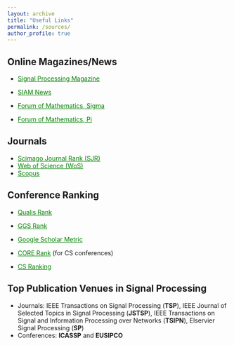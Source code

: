 ```yaml
---
layout: archive
title: "Useful Links"
permalink: /sources/
author_profile: true
---
```


Online Magazines/News
---
* <a href="https://read.nxtbook.com/ieee/signal_processing/" style="color: green; text-decoration: underline; ">Signal Processing Magazine</a>
 
* <a href="https://www.siam.org/publications/siam-news/" style="color: green; text-decoration: underline; ">SIAM News</a>

* <a href="https://www.cambridge.org/core/journals/forum-of-mathematics-sigma" style="color: green; text-decoration: underline; ">Forum of Mathematics, Sigma</a>

* <a href="https://www.cambridge.org/core/journals/forum-of-mathematics-pi
" style="color: green; text-decoration: underline; ">Forum of Mathematics, Pi</a>



Journals
---

* <a href="https://www.scimagojr.com" style="color: green; text-decoration: underline; ">Scimago Journal Rank (SJR)</a>
* <a href="https://mjl.clarivate.com/home" style="color: green; text-decoration: underline; ">Web of Science (WoS)</a>     
* <a href="https://www.scopus.com/sources.uri?zone=TopNavBar&origin=AuthorProfile" style="color: green; text-decoration: underline; ">Scopus</a>   



Conference Ranking
---
* <a href="https://ppgcc.github.io/discentesPPGCC/en/qualis" style="color: green; text-decoration: underline; ">Qualis Rank</a>  

* <a href="https://scie.lcc.uma.es:8443/gii-grin-scie-rating/ratingSearch.jsf" style="color: green; text-decoration: underline; "> GGS Rank</a>   

* <a href="https://scholar.google.com.vn/citations?view_op=top_venues&hl=en&vq=eng" style="color: green; text-decoration: underline; ">Google Scholar Metric</a>

* <a href="http://portal.core.edu.au/conf-ranks/" style="color: green; text-decoration: underline; "> CORE Rank</a>  (for CS conferences)

* <a href="https://csrankings.org/" style="color: green; text-decoration: underline; ">CS Ranking</a>  


Top Publication Venues in Signal Processing
---
* Journals: IEEE Transactions on Signal Processing (**TSP**), IEEE Journal of Selected Topics in Signal Processing (**JSTSP**), IEEE Transactions on Signal and Information Processing over Networks (**TSIPN**), Elservier Signal Processing (**SP**)
* Conferences: **ICASSP** and **EUSIPCO**




